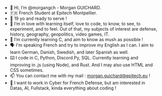 - 👋 Hi, I’m @morgangch - Morgan GUICHARD.
- 🇫🇷 French Student at Epitech Montpellier.
- 🎂 19 yo and ready to serve !
- 💚 I’m in love with learning itself, love to code, to know, to see, to experiment, and to feel. Out of that, my subjects of interest are defense, history, geography, geopolitics, video games, IT.
- 🌱 I’m currently learning C, and aim to know as mush as possible !
- 🗣️ I'm speaking French and try to improve my English as I can. I aim to learn German, Danish, Swedish, and later Spanish as well.
- ⌨️ I code in C, Python, Discord.Py, SQL. Currently learning and improving in .js (using Node), and Rust. And I may also use HTML and CSS sometimes.
- 📫 You can contact me with my mail : morgan.guichard@epitech.eu !
- 👷 I want to work in Cyber for French Defense, but am interested in Datas, AI, Fullstack, kinda everything about coding ! 

<!---
morgangch/morgangch is a ✨ special ✨ repository because its `README.md` (this file) appears on your GitHub profile.
You can click the Preview link to take a look at your changes.
--->

